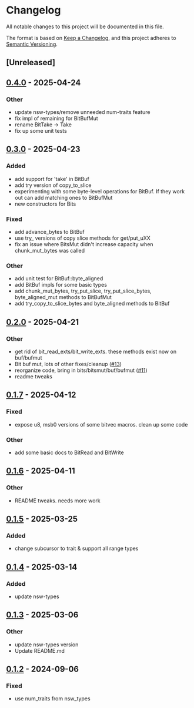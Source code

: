 # Changelog
All notable changes to this project will be documented in this file.

The format is based on [Keep a Changelog](https://keepachangelog.com/en/1.0.0/),
and this project adheres to [Semantic Versioning](https://semver.org/spec/v2.0.0.html).

## [Unreleased]

## [0.4.0](https://github.com/bbaldino/bits-io/compare/v0.3.0...v0.4.0) - 2025-04-24

### Other

- update nsw-types/remove unneeded num-traits feature
- fix impl of remaining for BitBufMut
- rename BitTake -> Take
- fix up some unit tests

## [0.3.0](https://github.com/bbaldino/bits-io/compare/v0.2.0...v0.3.0) - 2025-04-23

### Added

- add support for 'take' in BitBuf
- add try version of copy_to_slice
- experimenting with some byte-level operations for BitBuf.  If they work out can add matching ones to BitBufMut
- new constructors for Bits

### Fixed

- add advance_bytes to BitBuf
- use try_ versions of copy slice methods for get/put_uXX
- fix an issue where BitsMut didn't increase capacity when chunk_mut_bytes was called

### Other

- add unit test for BitBuf::byte_aligned
- add BitBuf impls for some basic types
- add chunk_mut_bytes, try_put_slice, try_put_slice_bytes, byte_aligned_mut methods to BitBufMut
- add try_copy_to_slice_bytes and byte_aligned methods to BitBuf

## [0.2.0](https://github.com/bbaldino/bits-io/compare/v0.1.7...v0.2.0) - 2025-04-21

### Other

- get rid of bit_read_exts/bit_write_exts.  these methods exist now on buf/bufmut
- Bit buf mut, lots of other fixes/cleanup ([#13](https://github.com/bbaldino/bits-io/pull/13))
- reorganize code, bring in bits/bitsmut/buf/bufmut ([#11](https://github.com/bbaldino/bits-io/pull/11))
- readme tweaks

## [0.1.7](https://github.com/bbaldino/bits-io/compare/v0.1.6...v0.1.7) - 2025-04-12

### Fixed

- expose u8, msb0 versions of some bitvec macros. clean up some code

### Other

- add some basic docs to BitRead and BitWrite

## [0.1.6](https://github.com/bbaldino/bitcursor/compare/v0.1.5...v0.1.6) - 2025-04-11

### Other

- README tweaks.  needs more work

## [0.1.5](https://github.com/bbaldino/bitcursor/compare/v0.1.4...v0.1.5) - 2025-03-25

### Added

- change subcursor to trait & support all range types

## [0.1.4](https://github.com/bbaldino/bitcursor/compare/v0.1.3...v0.1.4) - 2025-03-14

### Added

- update nsw-types

## [0.1.3](https://github.com/bbaldino/bitcursor/compare/v0.1.2...v0.1.3) - 2025-03-06

### Other

- update nsw-types version
- Update README.md

## [0.1.2](https://github.com/bbaldino/bitcursor/compare/v0.1.1...v0.1.2) - 2024-09-06

### Fixed
- use num_traits from nsw_types
